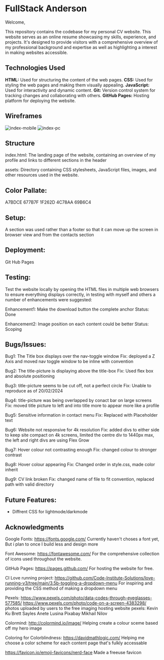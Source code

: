 # FullStack Anderson

Welcome,

This repository contains the codebase for my personal CV website. This website serves as an online resume showcasing my skills, experience, and projects. It's designed to provide visitors with a comprehensive overview of my professional background and expertise as well as highlighting a interest in making websites accessible.

## Technologies Used
**HTML:** Used for structuring the content of the web pages.
**CSS:** Used for styling the web pages and making them visually appealing.
**JavaScript:** Used for interactivity and dynamic content.
**Git:** Version control system for tracking changes and collaborating with others.
**GitHub Pages:** Hosting platform for deploying the website.

## Wireframes
![index-mobile](https://github.com/LaurieAnderson92/FullStack-Anderson/assets/155463443/0f70177f-5218-404e-a4d1-dc176310f497)
![index-pc](https://github.com/LaurieAnderson92/FullStack-Anderson/assets/155463443/c3ae0d10-76c9-49b4-ae5c-791b63da4271)

## Structure
index.html: The landing page of the website, containing an overview of my profile and links to different sections in the header


assets: Directory containing CSS stylesheets, JavaScript files, images, and other resources used in the website.

## Color Pallate:
A7BDCE
677B7F
1F262D
4C78AA
69B6C4


## Setup:
A section was used rather than a footer so that it can move up the screen in browser view and from the contacts section

## Deployment:
Git Hub Pages

## Testing:
Test the website locally by opening the HTML files in multiple web browsers to ensure everything displays correctly, in testing with myself and others a number of enhancements were suggested:

Enhancement1: Make the download button the complete anchor
Status: Done

Enhancement2: Image position on each content could be better
Status: Scoping

## Bugs/Issues:

Bug1: The Title box displays over the nav-toggle window
Fix: deployed a Z Axis and moved nav toggle window to be inline with convention

Bug2: The title-picture is displaying above the title-box
Fix: Used flex box and absolute positioning

Bug3: title-picture seems to be cut off, not a perfect circle
Fix: Unable to reproduce as of 20/02/2024

Bug4: title-picture was being overlapped by conact bar on large screens
Fix: moved title picture to left and into title more to appear more like a profile

Bug5: Sensitive information in contact menu
Fix: Replaced with Placeholder text

Bug6: Website not responsive for 4k resolution
Fix: added divs to either side to keep site compact on 4k screens, limited the centre div to 1440px max, the left and right divs are using Flex Grow

Bug7: Hover colour not contrasting enough
Fix: changed colour to stronger contrast

Bug8: Hover colour appearing
Fix: Changed order in style.css, made color inherit

Bug9: CV link broken
Fix: changed name of file to fit convention, replaced path with valid directory

## Future Features:
- Diffrent CSS for lightmode/darkmode

## Acknowledgments
Google Fonts: https://fonts.google.com/
Currently haven't choses a font yet, But i plan to once I build less and design more

Font Awesome: https://fontawesome.com/
For the comprehensive collection of icons used throughout the website.

GitHub Pages: https://pages.github.com/
For hosting the website for free.

CI Love running project: https://github.com/Code-Institute-Solutions/love-running-v3/tree/main/3.5b-toggling-a-dropdown-menu
For inspiring and providing the CSS method of making a dropdown menu

Pexels: https://www.pexels.com/photo/data-codes-through-eyeglasses-577585/ https://www.pexels.com/photo/code-on-a-screen-4383298/
photos uploaded by users to the free imaging hosting website pexels:
Kevin Ku 
Brett Sayles
Anete Lusina
Pixabay
Mikhail Nilov

Colormind: http://colormind.io/image/
Helping create a colour sceme based off my hero image

Coloring for Colorblindness: https://davidmathlogic.com/
Helping me choose a color scheme for each content page that's fulkly accessable

https://favicon.io/emoji-favicons/nerd-face
Made a freeuse favicon